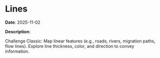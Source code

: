 # Lines

**Date**: 2025-11-02

**Description**:

Challenge Classic: Map linear features (e.g., roads, rivers, migration paths, flow lines). Explore line thickness, color, and direction to convey information.
